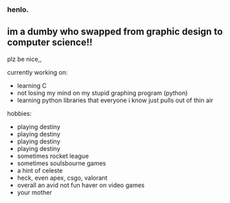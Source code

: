 ### henlo.

## im a dumby who swapped from graphic design to computer science!!

plz be nice,,

currently working on:
- learning C
- not losing my mind on my stupid graphing program (python)
- learning python libraries that everyone i know just pulls out of thin air

hobbies:
- playing destiny
- playing destiny
- playing destiny
- playing destiny
- sometimes rocket league
- sometimes soulsbourne games
- a hint of celeste
- heck, even apex, csgo, valorant
- overall an avid not fun haver on video games 
- your mother
<!--
**vixicat/vixicat** is a ✨ _special_ ✨ repository because its `README.md` (this file) appears on your GitHub profile.

Here are some ideas to get you started:

- 🔭 I’m currently working on ...
- 🌱 I’m currently learning ...
- 👯 I’m looking to collaborate on ...
- 🤔 I’m looking for help with ...
- 💬 Ask me about ...
- 📫 How to reach me: ...
- 😄 Pronouns: ...
- ⚡ Fun fact: ...
-->
